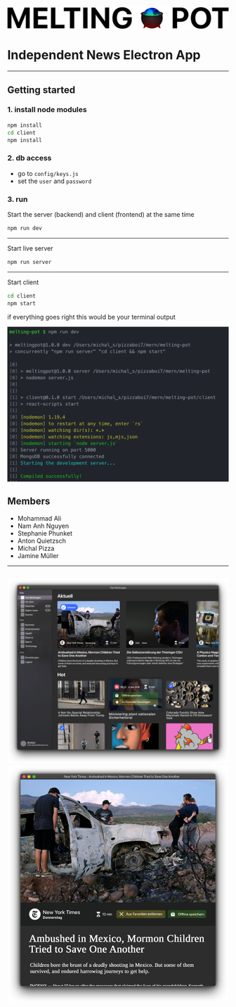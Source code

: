 ![Melting Pot][image-1]
# **Independent News Electron App**
----

## **Getting started**

### 1. install node modules
```sh
npm install
cd client
npm install
```

### 2. db access
- go to ``config/keys.js``
- set the ``user`` and ``password``


### 3. run
Start the server (backend) and client (frontend) at the same time
```sh
npm run dev
```
----
Start live server
```sh
npm run server
```
----
Start client
```sh
cd client
npm start
```

if everything goes right this would be your terminal output

![Terminal][image-4]


## **Members**

- Mohammad Ali
- Nam Anh Nguyen
- Stephanie Phunket
- Anton Quietzsch
- Michal Pizza
- Jamine Müller

----
![Start page][image-2]
![Reader view][image-3]
----

[image-1]:	./doc/logo.png
[image-2]:	./doc/start-mockup.png
[image-3]:	./doc/reader-mockup.png
[image-4]:	./doc/run-success.png
